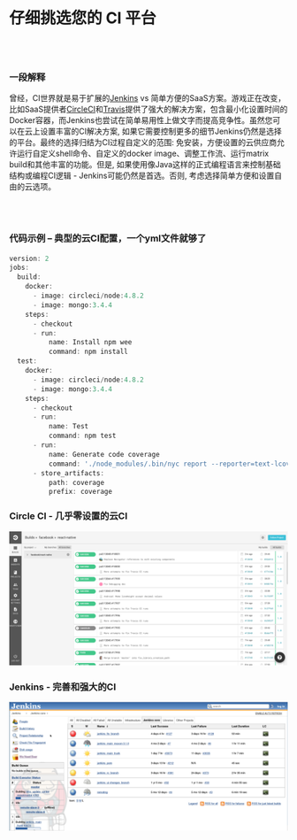 # 仔细挑选您的 CI 平台

<br/><br/>


### 一段解释

曾经，CI世界就是易于扩展的[Jenkins](https://jenkins.io/) vs 简单方便的SaaS方案。游戏正在改变，比如SaaS提供者[CircleCI](https://circleci.com/)和[Travis](https://travis-ci.org/)提供了强大的解决方案，包含最小化设置时间的Docker容器，而Jenkins也尝试在简单易用性上做文字而提高竞争性。虽然您可以在云上设置丰富的CI解决方案, 如果它需要控制更多的细节Jenkins仍然是选择的平台。最终的选择归结为CI过程自定义的范围: 免安装，方便设置的云供应商允许运行自定义shell命令、自定义的docker image、调整工作流、运行matrix build和其他丰富的功能。但是, 如果使用像Java这样的正式编程语言来控制基础结构或编程CI逻辑 - Jenkins可能仍然是首选。否则, 考虑选择简单方便和设置自由的云选项。

<br/><br/>


### 代码示例 – 典型的云CI配置，一个yml文件就够了
```javascript
version: 2
jobs:
  build:
    docker:
      - image: circleci/node:4.8.2
      - image: mongo:3.4.4
    steps:
      - checkout
      - run:
          name: Install npm wee
          command: npm install
  test:
    docker:
      - image: circleci/node:4.8.2
      - image: mongo:3.4.4
    steps:
      - checkout
      - run:
          name: Test
          command: npm test
      - run:
          name: Generate code coverage
          command: './node_modules/.bin/nyc report --reporter=text-lcov'      
      - store_artifacts:
          path: coverage
          prefix: coverage

```


 
 ### Circle CI - 几乎零设置的云CI
![alt text](https://github.com/goldbergyoni/nodebestpractices/blob/master/assets/images/circleci.png "API error handling")

### Jenkins - 完善和强大的CI
![alt text](https://github.com/goldbergyoni/nodebestpractices/blob/master/assets/images/jenkins_dashboard.png "API error handling")

 
<br/><br/>
